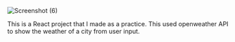 ![Screenshot (6)](https://user-images.githubusercontent.com/48051097/72401738-3e675880-3790-11ea-9af1-035d2f8d0a83.png)

This is a React project that I made as a practice.
This used openweather API to show the weather of a city from user input.
